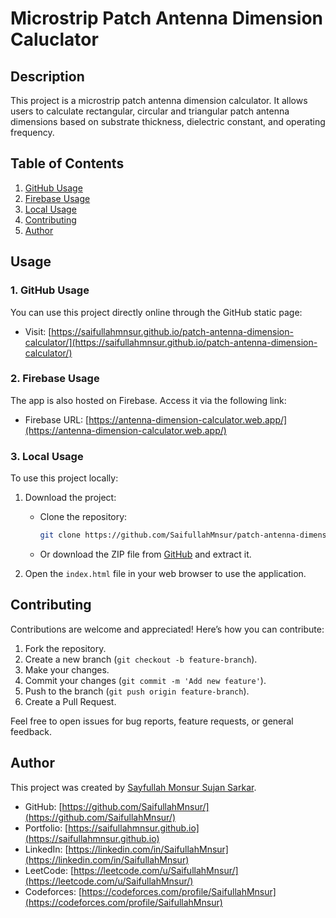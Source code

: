 # Microstrip Patch Antenna Dimension Caluclator

## Description
This project is a microstrip patch antenna dimension calculator. It allows users to calculate rectangular, circular and triangular patch antenna dimensions based on substrate thickness, dielectric constant, and operating frequency.


## Table of Contents
1. [GitHub Usage](#1-GitHub-usage) 
1. [Firebase Usage](#2-Firebase-usage) 
3. [Local Usage](#3-local-usage)
4. [Contributing](#contributing)
5. [Author](#author)

## Usage

### 1. GitHub Usage

You can use this project directly online through the GitHub static page:

- Visit: [https://saifullahmnsur.github.io/patch-antenna-dimension-calculator/](https://saifullahmnsur.github.io/patch-antenna-dimension-calculator/)


### 2. Firebase Usage

The app is also hosted on Firebase. Access it via the following link:

- Firebase URL: [https://antenna-dimension-calculator.web.app/](https://antenna-dimension-calculator.web.app/)

### 3. Local Usage

To use this project locally:

1. Download the project:
   - Clone the repository:
     ```bash
     git clone https://github.com/SaifullahMnsur/patch-antenna-dimension-calculator.git
     ```
   - Or download the ZIP file from [GitHub](https://github.com/SaifullahMnsur/patch-antenna-dimension-calculator) and extract it.

2. Open the `index.html` file in your web browser to use the application.

## Contributing

Contributions are welcome and appreciated! Here’s how you can contribute:

1. Fork the repository.
2. Create a new branch (`git checkout -b feature-branch`).
3. Make your changes.
4. Commit your changes (`git commit -m 'Add new feature'`).
5. Push to the branch (`git push origin feature-branch`).
6. Create a Pull Request.

Feel free to open issues for bug reports, feature requests, or general feedback.

## Author

This project was created by [Sayfullah Monsur Sujan Sarkar](https://saifullahmnsur.github.io).

- GitHub: [https://github.com/SaifullahMnsur/](https://github.com/SaifullahMnsur/)
- Portfolio: [https://saifullahmnsur.github.io](https://saifullahmnsur.github.io)
- LinkedIn: [https://linkedin.com/in/SaifullahMnsur](https://linkedin.com/in/SaifullahMnsur)
- LeetCode: [https://leetcode.com/u/SaifullahMnsur/](https://leetcode.com/u/SaifullahMnsur/)
- Codeforces: [https://codeforces.com/profile/SaifullahMnsur](https://codeforces.com/profile/SaifullahMnsur)

